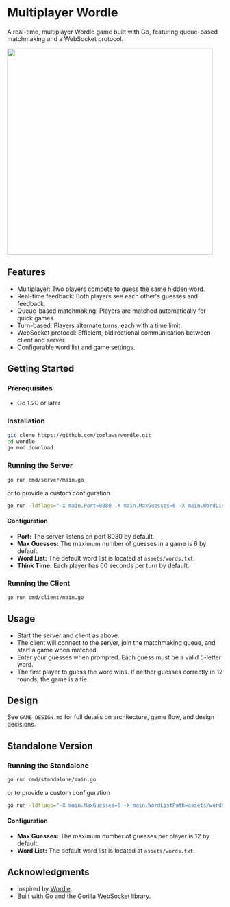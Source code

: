 # Multiplayer Wordle

A real-time, multiplayer Wordle game built with Go, featuring queue-based matchmaking and a WebSocket protocol.

<img src="https://i.imgur.com/EwnRwVv.jpeg" width="480"/>

## Features
- Multiplayer: Two players compete to guess the same hidden word.
- Real-time feedback: Both players see each other's guesses and feedback.
- Queue-based matchmaking: Players are matched automatically for quick games.
- Turn-based: Players alternate turns, each with a time limit.
- WebSocket protocol: Efficient, bidirectional communication between client and server.
- Configurable word list and game settings.

## Getting Started

### Prerequisites
- Go 1.20 or later

### Installation
```sh
git clone https://github.com/tomlaws/wordle.git
cd wordle
go mod download
```

### Running the Server
```sh
go run cmd/server/main.go
```
or to provide a custom configuration
```sh
go run -ldflags="-X main.Port=8080 -X main.MaxGuesses=6 -X main.WordListPath=assets/words.txt -X main.ThinkTime=60" cmd/server/main.go
```
#### Configuration
- **Port:** The server listens on port 8080 by default.
- **Max Guesses:** The maximum number of guesses in a game is 6 by default.
- **Word List:** The default word list is located at `assets/words.txt`.
- **Think Time:** Each player has 60 seconds per turn by default.

### Running the Client
```sh
go run cmd/client/main.go
```

## Usage
- Start the server and client as above.
- The client will connect to the server, join the matchmaking queue, and start a game when matched.
- Enter your guesses when prompted. Each guess must be a valid 5-letter word.
- The first player to guess the word wins. If neither guesses correctly in 12 rounds, the game is a tie.

## Design
See `GAME_DESIGN.md` for full details on architecture, game flow, and design decisions.

## Standalone Version
### Running the Standalone
```sh
go run cmd/standalone/main.go
```
or to provide a custom configuration
```sh
go run -ldflags="-X main.MaxGuesses=6 -X main.WordListPath=assets/words.txt" cmd/standalone/main.go
```
#### Configuration
- **Max Guesses:** The maximum number of guesses per player is 12 by default.
- **Word List:** The default word list is located at `assets/words.txt`.

## Acknowledgments
- Inspired by [Wordle](https://www.nytimes.com/games/wordle/index.html).
- Built with Go and the Gorilla WebSocket library.
